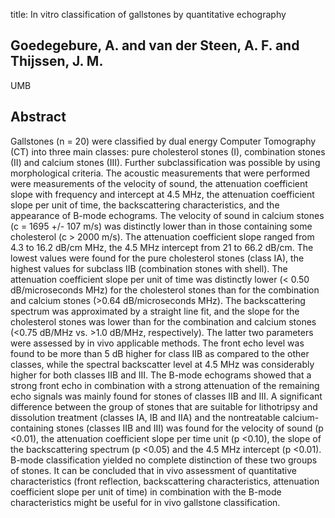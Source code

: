 title: In vitro classification of gallstones by quantitative echography

## Goedegebure, A. and van der Steen, A. F. and Thijssen, J. M.
UMB


## Abstract
Gallstones (n = 20) were classified by dual energy Computer Tomography (CT) into three main classes: pure cholesterol stones (I), combination stones (II) and calcium stones (III). Further subclassification was possible by using morphological criteria. The acoustic measurements that were performed were measurements of the velocity of sound, the attenuation coefficient slope with frequency and intercept at 4.5 MHz, the attenuation coefficient slope per unit of time, the backscattering characteristics, and the appearance of B-mode echograms. The velocity of sound in calcium stones (c = 1695 +/- 107 m/s) was distinctly lower than in those containing some cholesterol (c > 2000 m/s). The attenuation coefficient slope ranged from 4.3 to 16.2 dB/cm MHz, the 4.5 MHz intercept from 21 to 66.2 dB/cm. The lowest values were found for the pure cholesterol stones (class IA), the highest values for subclass IIB (combination stones with shell). The attenuation coefficient slope per unit of time was distinctly lower (< 0.50 dB/microseconds MHz) for the cholesterol stones than for the combination and calcium stones (>0.64 dB/microseconds MHz). The backscattering spectrum was approximated by a straight line fit, and the slope for the cholesterol stones was lower than for the combination and calcium stones (<0.75 dB/MHz vs. >1.0 dB/MHz, respectively). The latter two parameters were assessed by in vivo applicable methods. The front echo level was found to be more than 5 dB higher for class IIB as compared to the other classes, while the spectral backscatter level at 4.5 MHz was considerably higher for both classes IIB and III. The B-mode echograms showed that a strong front echo in combination with a strong attenuation of the remaining echo signals was mainly found for stones of classes IIB and III. A significant difference between the group of stones that are suitable for lithotripsy and dissolution treatment (classes IA, IB and IIA) and the nontreatable calcium-containing stones (classes IIB and III) was found for the velocity of sound (p <0.01), the attenuation coefficient slope per time unit (p <0.10), the slope of the backscattering spectrum (p <0.05) and the 4.5 MHz intercept (p <0.01). B-mode classification yielded no complete distinction of these two groups of stones. It can be concluded that in vivo assessment of quantitative characteristics (front reflection, backscattering characteristics, attenuation coefficient slope per unit of time) in combination with the B-mode characteristics might be useful for in vivo gallstone classification.


